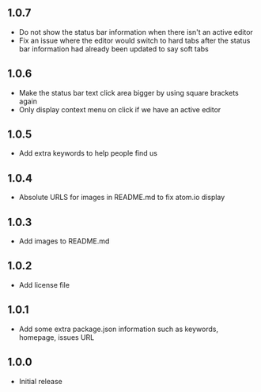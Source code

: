 ## 1.0.7
* Do not show the status bar information when there isn't an active editor
* Fix an issue where the editor would switch to hard tabs after the status bar
information had already been updated to say soft tabs

## 1.0.6
* Make the status bar text click area bigger by using square brackets again
* Only display context menu on click if we have an active editor

## 1.0.5
* Add extra keywords to help people find us

## 1.0.4
* Absolute URLS for images in README.md to fix atom.io display

## 1.0.3
* Add images to README.md

## 1.0.2
* Add license file

## 1.0.1
* Add some extra package.json information such as keywords, homepage, issues URL

## 1.0.0
* Initial release

